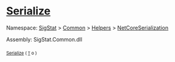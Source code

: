 # [Serialize](./NetCoreSerializationHelper-100664082.md)

Namespace: [SigStat]() > [Common](./../../../README.md) > [Helpers](./../../README.md) > [NetCoreSerialization](./../README.md)

Assembly: SigStat.Common.dll

<sub>[Serialize](./NetCoreSerializationHelper-100664082.md) ( [`T`](./NetCoreSerializationHelper-100664082.md) o )</sub>&nbsp; &nbsp; &nbsp; &nbsp; &nbsp; &nbsp; &nbsp; &nbsp; &nbsp;<sub></sub>
